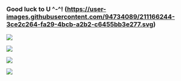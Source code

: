 ### Good luck to U ^-^! (https://user-images.githubusercontent.com/94734089/211166244-3ce2c264-fa29-4bcb-a2b2-c6455bb3e277.svg)


<img src="https://img.shields.io/badge/-Java-%23F08080?style=flat-square&logo=Java8&logoColor=white"/></a>

<img src="https://img.shields.io/badge/-Spring-%2332CD32?style=flat-square&logo=Spring&logoColor=white"/></a>

<img src="https://img.shields.io/badge/-SpringBoot-%237CFC00?style=flat-square&logo=Springboot&logoColor=white"/></a>

<img src="https://img.shields.io/badge/-React--Native-%231E90FF?style=flat-square&logo=Reactnative&logoColor=white"/></a>
